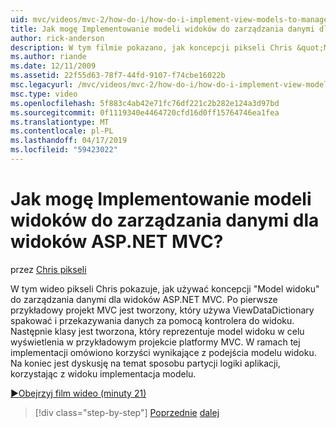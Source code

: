 ```yaml
---
uid: mvc/videos/mvc-2/how-do-i/how-do-i-implement-view-models-to-manage-data-for-aspnet-mvc-views
title: Jak mogę Implementowanie modeli widoków do zarządzania danymi dla widoków ASP.NET MVC? | Microsoft Docs
author: rick-anderson
description: W tym filmie pokazano, jak koncepcji pikseli Chris &quot;Model widoku&quot; do zarządzania danymi dla widoków ASP.NET MVC. Po pierwsze przykładowy projekt MVC jest poświadczeń...
ms.author: riande
ms.date: 12/11/2009
ms.assetid: 22f55d63-78f7-44fd-9107-f74cbe16022b
msc.legacyurl: /mvc/videos/mvc-2/how-do-i/how-do-i-implement-view-models-to-manage-data-for-aspnet-mvc-views
msc.type: video
ms.openlocfilehash: 5f883c4ab42e71fc76df221c2b282e124a3d97bd
ms.sourcegitcommit: 0f1119340e4464720cfd16d0ff15764746ea1fea
ms.translationtype: MT
ms.contentlocale: pl-PL
ms.lasthandoff: 04/17/2019
ms.locfileid: "59423022"
---
```

# <a name="how-do-i-implement-view--models-to-manage-data-for-aspnet-mvc-views"></a>Jak mogę Implementowanie modeli widoków do zarządzania danymi dla widoków ASP.NET MVC?

przez [Chris pikseli](https://twitter.com/chrispels)

W tym wideo pikseli Chris pokazuje, jak używać koncepcji "Model widoku" do zarządzania danymi dla widoków ASP.NET MVC. Po pierwsze przykładowy projekt MVC jest tworzony, który używa ViewDataDictionary spakować i przekazywania danych za pomocą kontrolera do widoku. Następnie klasy jest tworzona, który reprezentuje model widoku w celu wyświetlenia w przykładowym projekcie platformy MVC. W ramach tej implementacji omówiono korzyści wynikające z podejścia modelu widoku. Na koniec jest dyskusję na temat sposobu partycji logiki aplikacji, korzystając z widoku implementacja modelu.

[&#9654;Obejrzyj film wideo (minuty 21)](https://channel9.msdn.com/Blogs/ASP-NET-Site-Videos/how-do-i-implement-view-models-to-manage-data-for-aspnet-mvc-views)

> [!div class="step-by-step"]
> [Poprzednie](how-do-i-work-with-data-in-aspnet-mvc-partial-views.md)
> [dalej](how-do-i-create-a-custom-html-helper-for-an-mvc-application.md)
